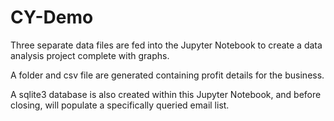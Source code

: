 # CY-Demo

Three separate data files are fed into the Jupyter Notebook to create a data analysis project complete with graphs. 

A folder and csv file are generated containing profit details for the business. 

A sqlite3 database is also created within this Jupyter Notebook, and before closing, will populate a specifically queried email list. 

